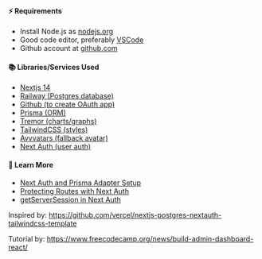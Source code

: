 #### ⚡️ Requirements

- Install Node.js as [nodejs.org](https://nodejs.org)
- Good code editor, preferably [VSCode](https://code.visualstudio.com)
- Github account at [github.com](https://github.com)

#### 📚 Libraries/Services Used

- [Nextjs 14](https://nextjs.org)
- [Railway (Postgres database)](https://railway.app/new)
- [Github (to create OAuth app)](https://github.com/settings/applications/new)
- [Prisma (ORM)](https://prisma.io)
- [Tremor (charts/graphs)](https://tremor.so)
- [TailwindCSS (styles)](https://tailwindcss.com)
- [Avvvatars (fallback avatar)](https://avvvatars.com/)
- [Next Auth (user auth)](https://authjs.dev)

#### 🧠 Learn More

- [Next Auth and Prisma Adapter Setup](https://authjs.dev/reference/adapter/prisma#prismaadapter)
- [Protecting Routes with Next Auth](https://authjs.dev/guides/basics/securing-pages-and-api-routes#nextjs-middleware)
- [getServerSession in Next Auth](https://next-auth.js.org/configuration/nextjs#getServerSession)

Inspired by: https://github.com/vercel/nextjs-postgres-nextauth-tailwindcss-template

Tutorial by: https://www.freecodecamp.org/news/build-admin-dashboard-react/